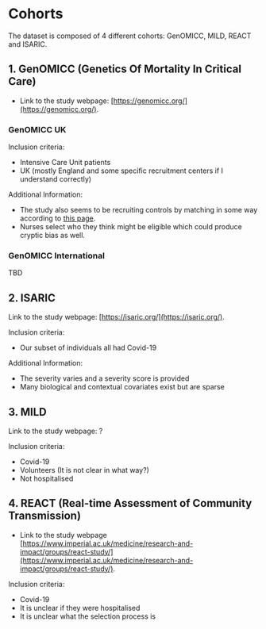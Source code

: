 # Cohorts

The dataset is composed of 4 different cohorts: GenOMICC, MILD, REACT and ISARIC.

## 1. GenOMICC (Genetics Of Mortality In Critical Care)

- Link to the study webpage: [https://genomicc.org/](https://genomicc.org/).

### GenOMICC UK

Inclusion criteria:

- Intensive Care Unit patients
- UK (mostly England and some specific recruitment centers if I understand correctly)

Additional Information:

- The study also seems to be recruiting controls by matching in some way according to [this page](https://register.genomicc.org/registration/Registration/Register/en).
- Nurses select who they think might be eligible which could produce cryptic bias as well.


### GenOMICC International

TBD

## 2. ISARIC

Link to the study webpage: [https://isaric.org/](https://isaric.org/).

Inclusion criteria:

- Our subset of individuals all had Covid-19

Additional Information:

- The severity varies and a severity score is provided
- Many biological and contextual covariates exist but are sparse

## 3. MILD

Link to the study webpage: ?

Inclusion criteria:

- Covid-19
- Volunteers (It is not clear in what way?)
- Not hospitalised 

## 4. REACT (Real-time Assessment of Community Transmission)

- Link to the study webpage [https://www.imperial.ac.uk/medicine/research-and-impact/groups/react-study/](https://www.imperial.ac.uk/medicine/research-and-impact/groups/react-study/).

Inclusion criteria:

- Covid-19
- It is unclear if they were hospitalised
- It is unclear what the selection process is
